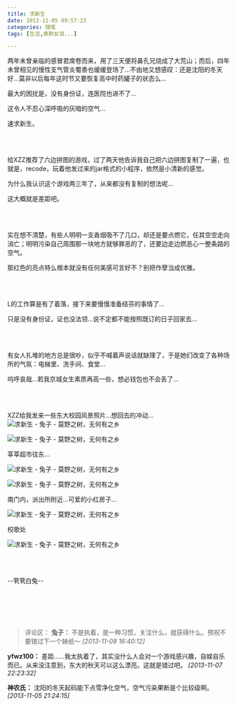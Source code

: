 ```yaml
---
title: 求新生
date: 2013-11-05 09:57:23
categories: 随笔
tags: [生活,男默女泪...]

---
```

两年未曾亲临的感冒君席卷而来，用了三天便将鼻孔兄烧成了大荒山；而后，四年未曾相见的慢性支气管炎蜀黍也缓缓登场了...不由地又想感叹：还是沈阳的冬天好...莫非以后每年这时节又要恢复高中时药罐子的状态么...

最大的困扰是，没有身份证，连医院也进不了...

这令人不忍心深呼吸的灰暗的空气...

速求新生。

<br /><br />

给XZZ推荐了六边拼图的游戏，过了两天他告诉我自己把六边拼图复制了一遍，也就是，recode，玩着他发过来的jar格式的小程序，依然是小清新的感觉。

为什么我认识这个游戏两三年了，从来都没有复制的想法呢...

这大概就是差距吧。

<br /><br />

实在想不清楚，有些人明明一支香烟吸不了几口，却还是要点燃它，任其空空走向消亡；明明污染自己周围那一块地方就够罪恶的了，还要边走边燃恶心一整条路的空气。

那红色的亮点特么根本就没有任何美感可言好不？别把作孽当成优雅。

<br /><br />

L的工作算是有了着落，接下来要慢慢准备结芬的事情了...

只是没有身份证，证也没法领...说不定都不能按照既订的日子回家去...

<br /><br />

有女人扎堆的地方总是很吵，似乎不喊着声说话就缺理了，于是她们改变了各种场所的气氛：电梯里、洗手间、食堂...

呜呼哀哉...若我京城女生素质再高一些，想必钱包也不会丢了...

<br /><br />

XZZ给我发来一些东大校园风景照片...想回去的冲动...![求新生 - 兔子 - 莫野之树，无何有之乡](2011138708697884841.jpg)

![求新生 - 兔子 - 莫野之树，无何有之乡](2011138708697884841.jpg)

莘莘超市往东...

![求新生 - 兔子 - 莫野之树，无何有之乡](2011138708697884841.jpg)

![求新生 - 兔子 - 莫野之树，无何有之乡](2011138708697884841.jpg)

南门内，派出所附近...可爱的小红房子...

![求新生 - 兔子 - 莫野之树，无何有之乡](2011138708697884841.jpg)

校歌处

![求新生 - 兔子 - 莫野之树，无何有之乡](2011138708697884841.jpg)

<br /><br />

--茕茕白兔--

<br /><br />
---
>评论区：
>**兔子：** 不是执着，是一种习惯，关注什么，就获得什么。预祝不要错过下一个妹纸～  *[2013-11-08 16:40:12]*
>
**yfwz100：** 差距……我太执着了，其实没什么人会对一个游戏感兴趣，自娱自乐而已。从来没注意到，东大的秋天可以这么漂亮。这就是错过吧。  *[2013-11-07 22:23:32]*
>
**神农氏：** 沈阳的冬天起码能下点雪净化空气，空气污染果断是个比较级啊。  *[2013-11-05 21:24:15]*
>

